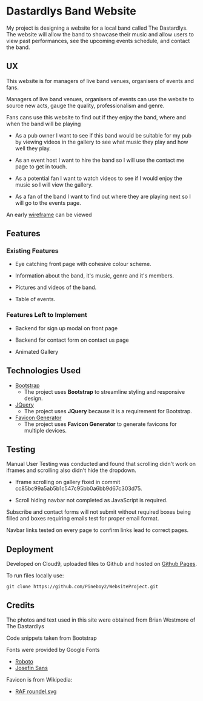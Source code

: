 # Dastardlys Band Website

My project is designing a website for a local band called The Dastardlys.
The website will allow the band to showcase their music and allow users to view past performances, see the upcoming events schedule, and contact the band.
 
## UX
 
This website is for managers of live band venues, organisers of events and fans.

Managers of live band venues, organisers of events can use the website to source new acts, gauge the quality, professionalism and genre.

Fans cans use this website to find out if they enjoy the band, where and when the band will be playing

- As a pub owner I want to see if this band would be suitable for my pub by viewing videos in the gallery to see what music they play and how well they play.

- As an event host I want to hire the band so I will use the contact me page to get in touch.

- As a potential fan I want to watch videos to see if I would enjoy the music so I will view the gallery.

- As a fan of the band I want to find out where they are playing next so I will go to the events page.

An early [wireframe](https://imgur.com/DSp75zn) can be viewed

## Features

### Existing Features

- Eye catching front page with cohesive colour scheme.

- Information about the band, it's music, genre and it's members.

- Pictures and videos of the band.

- Table of events.

### Features Left to Implement

- Backend for sign up modal on front page

- Backend for contact form on contact us page

- Animated Gallery

## Technologies Used

- [Bootstrap](https://getbootstrap.com/)
    - The project uses **Bootstrap** to streamline styling and responsive design.
- [JQuery](https://jquery.com)
    - The project uses **JQuery** because it is a requirement for Bootstrap.
- [Favicon Generator](https://realfavicongenerator.net/)
    - The project uses **Favicon Generator** to generate favicons for multiple devices.

## Testing

Manual User Testing was conducted and found that scrolling didn't work on iframes and scrolling also didn't hide the dropdown.

- Iframe scrolling on gallery fixed in commit cc85bc99a5ab5b1c547c95bb0a6bb9d67c303d75.

- Scroll hiding navbar not completed as JavaScript is required.


Subscribe and contact forms will not submit without required boxes being filled and boxes requiring emails test for proper email format.

Navbar links tested on every page to confirm links lead to correct pages.

## Deployment

Developed on Cloud9, uploaded files to Github and hosted on [Github Pages](https://pineboy2.github.io/WebsiteProject).

To run files locally use:
```
git clone https://github.com/Pineboy2/WebsiteProject.git
```

## Credits

The photos and text used in this site were obtained from Brian Westmore of The Dastardlys

Code snippets taken from Bootstrap

Fonts were provided by Google Fonts
- [Roboto](https://fonts.google.com/specimen/Roboto)
- [Josefin Sans](https://fonts.google.com/specimen/Josefin+Sans)

Favicon is from Wikipedia: 
- [RAF roundel.svg](https://upload.wikimedia.org/wikipedia/commons/b/b3/RAF_roundel.svg)